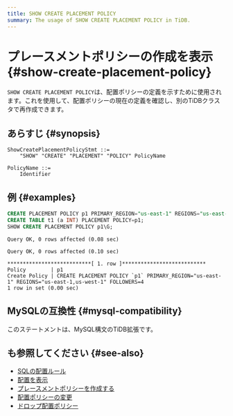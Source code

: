 ```yaml
---
title: SHOW CREATE PLACEMENT POLICY
summary: The usage of SHOW CREATE PLACEMENT POLICY in TiDB.
---
```


# プレースメントポリシーの作成を表示 {#show-create-placement-policy}

`SHOW CREATE PLACEMENT POLICY`は、配置ポリシーの定義を示すために使用されます。これを使用して、配置ポリシーの現在の定義を確認し、別のTiDBクラスタで再作成できます。

## あらすじ {#synopsis}

```ebnf+diagram
ShowCreatePlacementPolicyStmt ::=
    "SHOW" "CREATE" "PLACEMENT" "POLICY" PolicyName

PolicyName ::=
    Identifier
```

## 例 {#examples}


```sql
CREATE PLACEMENT POLICY p1 PRIMARY_REGION="us-east-1" REGIONS="us-east-1,us-west-1" FOLLOWERS=4;
CREATE TABLE t1 (a INT) PLACEMENT POLICY=p1;
SHOW CREATE PLACEMENT POLICY p1\G;
```

```
Query OK, 0 rows affected (0.08 sec)

Query OK, 0 rows affected (0.10 sec)

***************************[ 1. row ]***************************
Policy        | p1
Create Policy | CREATE PLACEMENT POLICY `p1` PRIMARY_REGION="us-east-1" REGIONS="us-east-1,us-west-1" FOLLOWERS=4
1 row in set (0.00 sec)
```

## MySQLの互換性 {#mysql-compatibility}

このステートメントは、MySQL構文のTiDB拡張です。

## も参照してください {#see-also}

-   [SQLの配置ルール](/placement-rules-in-sql.md)
-   [配置を表示](/sql-statements/sql-statement-show-placement.md)
-   [プレースメントポリシーを作成する](/sql-statements/sql-statement-create-placement-policy.md)
-   [配置ポリシーの変更](/sql-statements/sql-statement-alter-placement-policy.md)
-   [ドロップ配置ポリシー](/sql-statements/sql-statement-drop-placement-policy.md)
